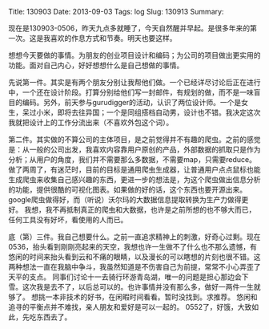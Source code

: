 Title: 130903
Date: 2013-09-03
Tags: log
Slug: 130913
Summary: 

现在是130903-0506，昨天九点多就睡了，今天自然醒并早起。是很多年来的第一次。这是我喜欢的作息方式和节奏。明天也要这样。

想想今天要做的事情。为朋友的创业项目设计和编码；为公司的项目做出更实用的功能。面对自己内心，好好想想什么是自己想做的事情。

先说第一件。其实是有两个朋友分别让我帮他们做。一个已经详尽讨论后正在进行中，一个还在设计阶段。打算分别给他们写一封邮件，有规划的做，而不是一味盲目的编码。另外，前天参与gurudigger的活动，认识了两位设计师。一个是女生，呆过小米，即将去往异国；一个是同组搭档自动男，设计也不错。我决定这次我就把设计上的工作分流出来（不喜欢外包这个词）。

第二件。其实做的不算公司的主体项目，是之前觉得并不有趣的爬虫。之前的感觉是：从一般的公司出发，我喜欢内容靠用户原创的产品，外部数据的抓取只是作为分析；从用户的角度，我们并不需要那么多数据，不需要map，只需要reduce。做了两周了，有迷茫时，目前的目标是通用爬虫生成器，让普通用户点点鼠标也能生成爬虫来收集自己感兴趣的东西，更进一步的想法是，为这个爬虫做出信息分析的功能，提供很酷的可视化图表。如果做的好的话，这个东西也要开源出来。google爬虫做得好，而（听说）沃尔玛的大数据信息提取转换为生产力做得更好。 我想，我不再抵制真正的爬虫和大数据，也许是之前所想的也不够大而已，任何工具没有好坏，看使用的人而已。

底（第）三件。我自己想要什么。之前一直追求精神上的刺激，好奇心过剩。现在0536，抬头看到刚刚亮起来的天空，我想也许一生做不了什么也不那么遗憾，有悠闲的时间来抬头看到云和不痛的眼睛，以及漫长的可以瞎想的片刻也很不错。这两种想法一直在我脑中争斗，我虽然知道是不伤害自己为前提，常常不小心弄歪了天平的支点。
同事们讨论十一去骑行环游青岛湖，唯一的问题是担心那边会下雪。这次我是去不了，以后总可以的。也许事情并没有那么多，做好一两件一生就够了。
想挑一本非技术的好书，在闲暇时间看看。暂时没找到。求推荐。
悠闲和追寻的平衡点并不难找，亲人朋友和爱好是可以一起的。
0552了，好饿，大致如此，先吃东西去了。
